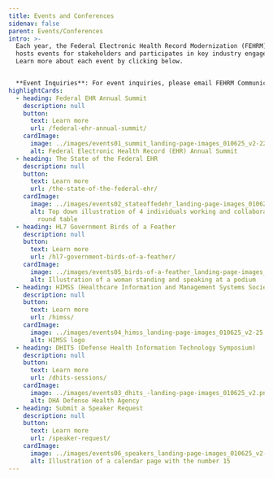```yaml
---
title: Events and Conferences
sidenav: false
parent: Events/Conferences
intro: >-
  Each year, the Federal Electronic Health Record Modernization (FEHRM) office
  hosts events for stakeholders and participates in key industry engagements.
  Learn more about each event by clicking below.


  **Event Inquiries**: For event inquiries, please email FEHRM Communications, at [fehrmcommunications@va.gov](mailto:fehrmcommunications@va.gov).
highlightCards:
  - heading: Federal EHR Annual Summit
    description: null
    button:
      text: Learn more
      url: /federal-ehr-annual-summit/
    cardImage:
      image: ../images/events01_summit_landing-page-images_010625_v2-22.png
      alt: Federal Electronic Health Record (EHR) Annual Summit
  - heading: The State of the Federal EHR
    description: null
    button:
      text: Learn more
      url: /the-state-of-the-federal-ehr/
    cardImage:
      image: ../images/events02_stateoffedehr_landing-page-images_010625_v2-23.png
      alt: Top down illustration of 4 individuals working and collaborating around a
        round table
  - heading: HL7 Government Birds of a Feather
    description: null
    button:
      text: Learn more
      url: /hl7-government-birds-of-a-feather/
    cardImage:
      image: ../images/events05_birds-of-a-feather_landing-page-images_010625_v2-24.png
      alt: Illustration of a woman standing and speaking at a podium
  - heading: HIMSS (Healthcare Information and Management Systems Society)
    description: null
    button:
      text: Learn more
      url: /himss/
    cardImage:
      image: ../images/events04_himss_landing-page-images_010625_v2-25.png
      alt: HIMSS logo
  - heading: DHITS (Defense Health Information Technology Symposium)
    description: null
    button:
      text: Learn more
      url: /dhits-sessions/
    cardImage:
      image: ../images/events03_dhits_-landing-page-images_010625_v2.png
      alt: DHA Defense Health Agency
  - heading: Submit a Speaker Request
    description: null
    button:
      text: Learn more
      url: /speaker-request/
    cardImage:
      image: ../images/events06_speakers_landing-page-images_010625_v2-26.png
      alt: Illustration of a calendar page with the number 15
---
```

